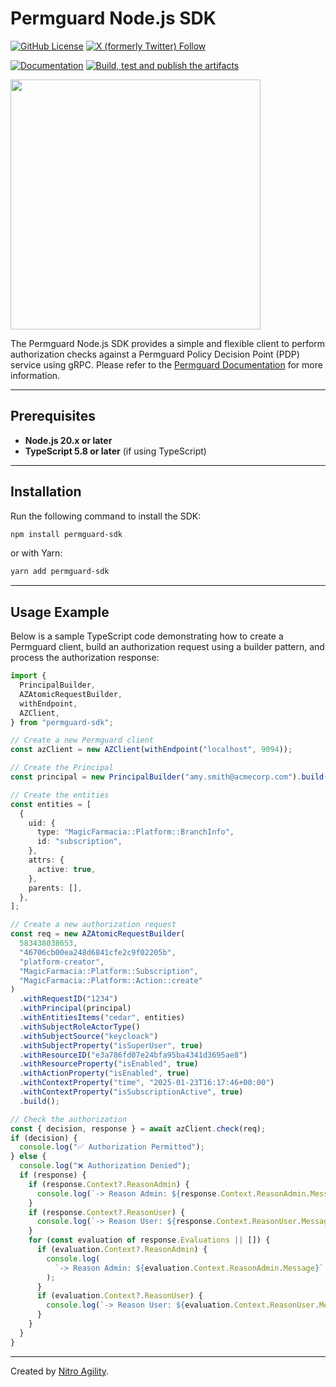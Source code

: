 # Permguard Node.js SDK

[![GitHub License](https://img.shields.io/github/license/permguard/permguard-node)](https://github.com/permguard/permguard-node?tab=Apache-2.0-1-ov-file#readme)
[![X (formerly Twitter) Follow](https://img.shields.io/twitter/follow/permguard)](https://x.com/intent/follow?original_referer=https%3A%2F%2Fdeveloper.x.com%2F&ref_src=twsrc%5Etfw%7Ctwcamp%5Ebuttonembed%7Ctwterm%5Efollow%7Ctwgr%5ETwitterDev&screen_name=Permguard)

[![Documentation](https://img.shields.io/website?label=Docs&url=https%3A%2F%2Fwww.permguard.com%2F)](https://www.permguard.com/)
[![Build, test and publish the artifacts](https://github.com/permguard/permguard-node/actions/workflows/permguard-node-ci.yml/badge.svg)](https://github.com/permguard/permguard-node/actions/workflows/permguard-node-ci.yml)

<p align="left">
  <img src="https://raw.githubusercontent.com/permguard/permguard-assets/main/pink-txt//1line.svg" class="center" width="400px" height="auto"/>
</p>

The Permguard Node.js SDK provides a simple and flexible client to perform authorization checks against a Permguard Policy Decision Point (PDP) service using gRPC.
Please refer to the [Permguard Documentation](https://www.permguard.com/) for more information.

---

## Prerequisites

- **Node.js 20.x or later**
- **TypeScript 5.8 or later** (if using TypeScript)

---

## Installation

Run the following command to install the SDK:

```bash
npm install permguard-sdk
```

or with Yarn:

```bash
yarn add permguard-sdk
```

---

## Usage Example

Below is a sample TypeScript code demonstrating how to create a Permguard client, build an authorization request using a builder pattern, and process the authorization response:

```typescript
import {
  PrincipalBuilder,
  AZAtomicRequestBuilder,
  withEndpoint,
  AZClient,
} from "permguard-sdk";

// Create a new Permguard client
const azClient = new AZClient(withEndpoint("localhost", 9094));

// Create the Principal
const principal = new PrincipalBuilder("amy.smith@acmecorp.com").build();

// Create the entities
const entities = [
  {
    uid: {
      type: "MagicFarmacia::Platform::BranchInfo",
      id: "subscription",
    },
    attrs: {
      active: true,
    },
    parents: [],
  },
];

// Create a new authorization request
const req = new AZAtomicRequestBuilder(
  583438038653,
  "46706cb00ea248d6841cfe2c9f02205b",
  "platform-creator",
  "MagicFarmacia::Platform::Subscription",
  "MagicFarmacia::Platform::Action::create"
)
  .withRequestID("1234")
  .withPrincipal(principal)
  .withEntitiesItems("cedar", entities)
  .withSubjectRoleActorType()
  .withSubjectSource("keycloack")
  .withSubjectProperty("isSuperUser", true)
  .withResourceID("e3a786fd07e24bfa95ba4341d3695ae8")
  .withResourceProperty("isEnabled", true)
  .withActionProperty("isEnabled", true)
  .withContextProperty("time", "2025-01-23T16:17:46+00:00")
  .withContextProperty("isSubscriptionActive", true)
  .build();

// Check the authorization
const { decision, response } = await azClient.check(req);
if (decision) {
  console.log("✅ Authorization Permitted");
} else {
  console.log("❌ Authorization Denied");
  if (response) {
    if (response.Context?.ReasonAdmin) {
      console.log(`-> Reason Admin: ${response.Context.ReasonAdmin.Message}`);
    }
    if (response.Context?.ReasonUser) {
      console.log(`-> Reason User: ${response.Context.ReasonUser.Message}`);
    }
    for (const evaluation of response.Evaluations || []) {
      if (evaluation.Context?.ReasonAdmin) {
        console.log(
          `-> Reason Admin: ${evaluation.Context.ReasonAdmin.Message}`
        );
      }
      if (evaluation.Context?.ReasonUser) {
        console.log(`-> Reason User: ${evaluation.Context.ReasonUser.Message}`);
      }
    }
  }
}
```

---

Created by [Nitro Agility](https://www.nitroagility.com/).
